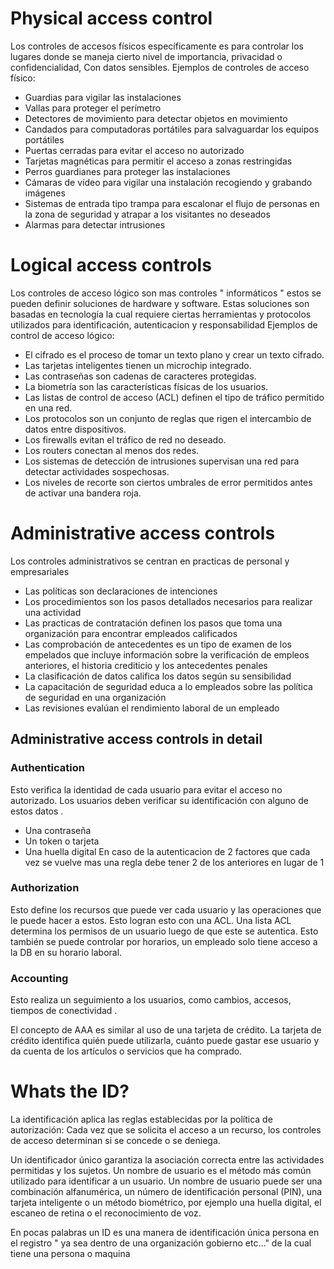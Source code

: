 # Physical access control 
Los controles de accesos físicos específicamente es para controlar los lugares donde se maneja cierto nivel de importancia, privacidad o confidencialidad, Con datos sensibles.
Ejemplos de controles de acceso físico:
- Guardias para vigilar las instalaciones
- Vallas para proteger el perímetro
- Detectores de movimiento para detectar objetos en movimiento
- Candados para computadoras portátiles para salvaguardar los equipos portátiles
- Puertas cerradas para evitar el acceso no autorizado
- Tarjetas magnéticas para permitir el acceso a zonas restringidas
- Perros guardianes para proteger las instalaciones
- Cámaras de vídeo para vigilar una instalación recogiendo y grabando imágenes
- Sistemas de entrada tipo trampa para escalonar el flujo de personas en la zona de seguridad y atrapar a los visitantes no deseados
- Alarmas para detectar intrusiones


# Logical access controls

Los controles de acceso lógico son mas controles " informáticos " estos se pueden definir soluciones de hardware y software. Estas soluciones son basadas en tecnología la cual requiere ciertas herramientas y protocolos utilizados para identificación, autenticacion y responsabilidad 
Ejemplos de control de acceso lógico:
- El cifrado es el proceso de tomar un texto plano y crear un texto cifrado.
- Las tarjetas inteligentes tienen un microchip integrado.
- Las contraseñas son cadenas de caracteres protegidas.
- La biometría son las características físicas de los usuarios.
- Las listas de control de acceso (ACL) definen el tipo de tráfico permitido en una red.
- Los protocolos son un conjunto de reglas que rigen el intercambio de datos entre dispositivos.
- Los firewalls evitan el tráfico de red no deseado.
- Los routers conectan al menos dos redes.
- Los sistemas de detección de intrusiones supervisan una red para detectar actividades sospechosas.
- Los niveles de recorte son ciertos umbrales de error permitidos antes de activar una bandera roja.

# Administrative access controls

Los controles administrativos se centran en practicas de personal y empresariales
- Las políticas son declaraciones de intenciones
- Los procedimientos son los pasos detallados necesarios para realizar una actividad
- Las practicas de contratación definen los pasos que toma  una organización para encontrar empleados calificados 
- Las comprobación de antecedentes es un tipo de examen de los empelados que incluye información sobre la verificación de empleos anteriores, el historia crediticio y los antecedentes penales 
- La clasificación de datos califica los datos según su sensibilidad 
- La capacitación de seguridad educa a lo empleados sobre las política de seguridad en una organización 
- Las revisiones evalúan el rendimiento laboral de un empleado 

## Administrative access controls in detail
### Authentication
Esto verifica la identidad de cada usuario para evitar el acceso no autorizado. Los usuarios deben verificar su identificación con alguno de estos datos .
- Una contraseña
- Un token o tarjeta
- Una huella digital
En caso de la autenticacion de 2 factores que cada vez se vuelve mas una regla debe tener 2 de los anteriores en lugar de 1 

### Authorization

Esto define los recursos que puede ver cada usuario y las operaciones que le puede hacer a estos. 
Esto logran esto con una ACL. Una lista ACL determina los permisos de un usuario luego de que este se autentica. Esto también se puede controlar por horarios, un empleado solo tiene acceso a la DB en su horario laboral.

### Accounting

Esto realiza un seguimiento a los usuarios, como cambios, accesos, tiempos de conectividad .

El concepto de AAA es similar al uso de una tarjeta de crédito. La tarjeta de crédito identifica quién puede utilizarla, cuánto puede gastar ese usuario y da cuenta de los artículos o servicios que ha comprado.

# Whats the ID?


La identificación aplica las reglas establecidas por la política de autorización: Cada vez que se solicita el acceso a un recurso, los controles de acceso determinan si se concede o se deniega.

Un identificador único garantiza la asociación correcta entre las actividades permitidas y los sujetos. Un nombre de usuario es el método más común utilizado para identificar a un usuario. Un nombre de usuario puede ser una combinación alfanumérica, un número de identificación personal (PIN), una tarjeta inteligente o un método biométrico, por ejemplo una huella digital, el escaneo de retina o el reconocimiento de voz.

En pocas palabras un ID es una manera de identificación única persona en el registro " ya sea dentro de una organización gobierno etc..." de la cual tiene una persona o maquina 


